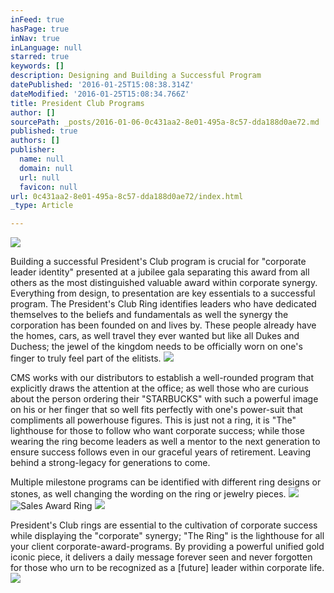 ```yaml
---
inFeed: true
hasPage: true
inNav: true
inLanguage: null
starred: true
keywords: []
description: Designing and Building a Successful Program
datePublished: '2016-01-25T15:08:38.314Z'
dateModified: '2016-01-25T15:08:34.766Z'
title: President Club Programs
author: []
sourcePath: _posts/2016-01-06-0c431aa2-8e01-495a-8c57-dda188d0ae72.md
published: true
authors: []
publisher:
  name: null
  domain: null
  url: null
  favicon: null
url: 0c431aa2-8e01-495a-8c57-dda188d0ae72/index.html
_type: Article

---
```

![](https://s3-us-west-2.amazonaws.com/the-grid-img/p/735d4a0176a61934f483ebe13e3ebca33188f5f5.jpg)

Building a successful President's Club program is crucial for "corporate leader identity" presented at a jubilee gala separating this award from all others as the most distinguished valuable award within corporate synergy.  Everything from design, to presentation are key essentials to a successful program.  The President's Club Ring identifies leaders who have dedicated themselves to the beliefs and fundamentals as well the synergy the corporation has been founded on and lives by.  These people already have the homes, cars, as well travel they ever wanted but like all Dukes and Duchess; the jewel of the kingdom needs to be officially worn on one's finger to truly feel part of the elitists.
![](https://the-grid-user-content.s3-us-west-2.amazonaws.com/20a3beaf-c7e7-472f-b49e-323fc77403e9.jpg)

CMS works with our distributors to establish a well-rounded program that explicitly draws the attention at the office; as well those who are curious about the person ordering their "STARBUCKS" with such a powerful image on his or her finger that so well fits perfectly with one's power-suit that compliments all powerhouse figures.  This is just not a ring, it is "The" lighthouse for those to follow who want corporate success; while those wearing the ring become leaders as well a mentor to the next generation to ensure success follows even in our graceful years of retirement.  Leaving behind a strong-legacy for generations to come.

Multiple milestone programs can be identified with different ring designs or stones, as well changing the wording on the ring or jewelry pieces.
![](https://the-grid-user-content.s3-us-west-2.amazonaws.com/c296f103-8a53-42bf-972f-1c7958f4292b.jpg)
![Sales Award Ring](https://the-grid-user-content.s3-us-west-2.amazonaws.com/605abbc6-2792-4d58-854c-838f80846e3e.jpg)
![](https://the-grid-user-content.s3-us-west-2.amazonaws.com/ed76b831-a84b-48e4-866e-bd359a1bca71.jpg)

President's Club rings are essential to the cultivation of corporate success while displaying the "corporate" synergy; "The Ring" is the lighthouse for all your client corporate-award-programs. By providing a powerful unified gold iconic piece, it delivers a daily message forever seen and never forgotten for those who urn to be recognized as a \[future\] leader within corporate life.
![](https://s3-us-west-2.amazonaws.com/the-grid-img/p/0be10295c1f1ddb333cdfe180b43b5f421a3e007.jpg)